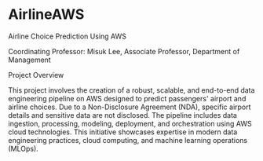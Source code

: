 # AirlineAWS
Airline Choice Prediction Using AWS

Coordinating Professor: Misuk Lee, Associate Professor, Department of Management

Project Overview

This project involves the creation of a robust, scalable, and end-to-end data engineering pipeline on AWS designed to predict passengers' airport and airline choices. Due to a Non-Disclosure Agreement (NDA), specific airport details and sensitive data are not disclosed. The pipeline includes data ingestion, processing, modeling, deployment, and orchestration using AWS cloud technologies. This initiative showcases expertise in modern data engineering practices, cloud computing, and machine learning operations (MLOps).
